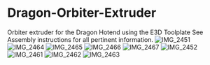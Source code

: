# Dragon-Orbiter-Extruder
Orbiter extruder for the Dragon Hotend using the E3D Toolplate
See Assembly instructions for all pertinent information.
![IMG_2451](https://user-images.githubusercontent.com/38884522/136829441-8a7f47af-110b-475a-a8bc-c8c621ec6a7a.JPG)
![IMG_2464](https://user-images.githubusercontent.com/38884522/136829464-1c6da917-96e4-4e90-9c40-b93e16544969.JPG)
![IMG_2465](https://user-images.githubusercontent.com/38884522/136829465-5a22c0dd-13af-46dc-8192-ddd60fb2cf8b.JPG)
![IMG_2466](https://user-images.githubusercontent.com/38884522/136829466-6d2c3956-e2c2-45fb-b2d3-2826193ea133.JPG)
![IMG_2467](https://user-images.githubusercontent.com/38884522/136829468-7df5ffa8-00a7-4ed9-ae51-4fa3d8e8b714.JPG)
![IMG_2452](https://user-images.githubusercontent.com/38884522/136829469-0cc44a4b-ca54-406d-9e20-f93de3182a9d.JPG)
![IMG_2461](https://user-images.githubusercontent.com/38884522/136829470-0499118f-6dcb-4fb5-a4b5-7f946f18b39d.JPG)
![IMG_2462](https://user-images.githubusercontent.com/38884522/136829471-8da09e9f-b638-48f5-8cfa-295647df1a77.JPG)
![IMG_2463](https://user-images.githubusercontent.com/38884522/136829473-3a4c88b9-1f1b-4181-a3ba-583a8ef6946b.JPG)
